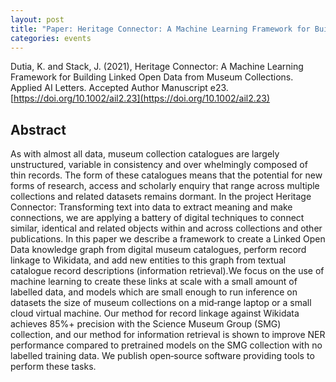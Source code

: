 ```yaml
---
layout: post
title: "Paper: Heritage Connector: A Machine Learning Framework for Building Linked Open Data from Museum Collections"
categories: events
---
```


Dutia, K. and Stack, J. (2021), Heritage Connector: A Machine Learning Framework for Building Linked Open Data from Museum Collections. Applied AI Letters. Accepted Author Manuscript e23. [https://doi.org/10.1002/ail2.23](https://doi.org/10.1002/ail2.23)

## Abstract 
As with almost all data, museum collection catalogues are largely unstructured, variable in consistency and over whelmingly composed of thin records. The form of these catalogues means that the potential for new forms of research, access and scholarly enquiry that range across multiple collections and related datasets remains dormant. In the project Heritage Connector: Transforming text into data to extract meaning and make connections, we are applying a battery of digital techniques to connect similar, identical and related objects within and across collections and other publications. In this paper we describe a framework to create a Linked Open Data knowledge graph from digital museum catalogues, perform record linkage to Wikidata, and add new entities to this graph from textual catalogue record descriptions (information retrieval).We focus on the use of machine learning to create these links at scale with a small amount of labelled data, and models which are small enough to run inference on datasets the size of museum collections on a mid‐range laptop or a small cloud virtual machine. Our method for record linkage against Wikidata achieves 85%+ precision with the Science Museum Group (SMG) collection, and our method for information retrieval is shown to improve NER performance compared to pretrained models on the SMG collection with no labelled training data. We publish open‐source software providing tools to perform these tasks.
